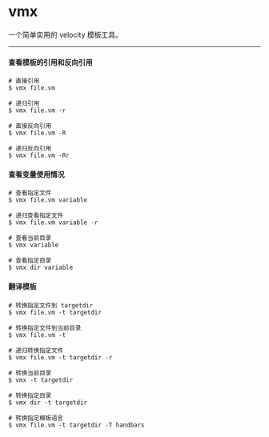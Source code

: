 # vmx

一个简单实用的 velocity 模板工具。

---

#### 查看模板的引用和反向引用

```
# 直接引用
$ vmx file.vm

# 递归引用
$ vmx file.vm -r

# 直接反向引用
$ vmx file.vm -R

# 递归反向引用
$ vmx file.vm -Rr
```

#### 查看变量使用情况

```
# 查看指定文件
$ vmx file.vm variable

# 递归查看指定文件
$ vmx file.vm variable -r

# 查看当前目录
$ vmx variable

# 查看指定目录
$ vmx dir variable
```

#### 翻译模板

```
# 转换指定文件到 targetdir
$ vmx file.vm -t targetdir

# 转换指定文件到当前目录
$ vmx file.vm -t

# 递归转换指定文件
$ vmx file.vm -t targetdir -r

# 转换当前目录
$ vmx -t targetdir

# 转换指定目录
$ vmx dir -t targetdir

# 转换指定模板语言
$ vmx file.vm -t targetdir -T handbars
```